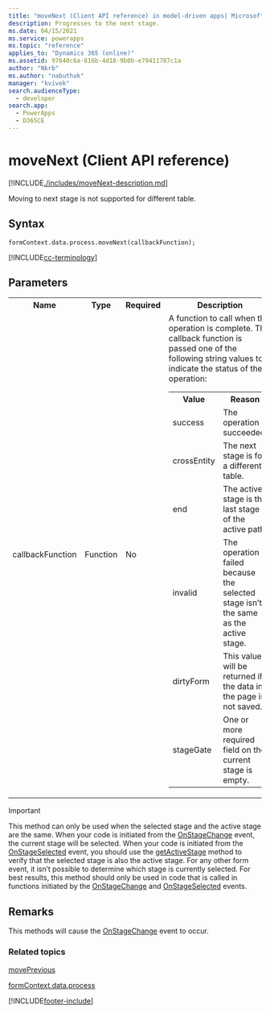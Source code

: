 ```yaml
---
title: "moveNext (Client API reference) in model-driven apps| MicrosoftDocs"
description: Progresses to the next stage.
ms.date: 04/15/2021
ms.service: powerapps
ms.topic: "reference"
applies_to: "Dynamics 365 (online)"
ms.assetid: 97640c6a-816b-4d18-9b0b-e79411787c1a
author: "Nkrb"
ms.author: "nabuthuk"
manager: "kvivek"
search.audienceType: 
  - developer
search.app: 
  - PowerApps
  - D365CE
---
```

# moveNext (Client API reference)



[!INCLUDE[./includes/moveNext-description.md](./includes/moveNext-description.md)]

Moving to next stage is not supported for different table.

## Syntax

`formContext.data.process.moveNext(callbackFunction);`

[!INCLUDE[cc-terminology](../../../../../data-platform/includes/cc-terminology.md)]

## Parameters

<table style="width:100%">
<tr>
<th>Name</th>
<th>Type</th>
<th>Required</th>
<th>Description</th>
</tr>
<tr>
<td>callbackFunction</td>
<td>Function</td>
<td>No</td>
<td>A function to call when the operation is complete. This callback function is passed one of the following string values to indicate the status of the operation:
<table>
<tr>
<th>Value</th>
<th>Reason</th>
</tr>
<tr>
<td>success</td>
<td>The operation succeeded.</td>
</tr>
<tr>
<td>crossEntity</td>
<td>The next stage is for a different table.</td>
</tr>
<tr>
<td>end</td>
<td>The active stage is the last stage of the active path.</td>
</tr>
<tr>
<td>invalid</td>
<td>The operation failed because the selected stage isn’t the same as the active stage.</td>
</tr>
<tr>
<td>dirtyForm</td>
<td>This value will be returned if the data in the page is not saved.</td>
</tr>
<tr>
<td>stageGate</td>
<td>One or more required field on the current stage is empty.</td>
</tr>
</table>
</td>
</tr>
</table>

>[!IMPORTANT]
>This method can only be used when the selected stage and the active stage are the same. When your code is initiated from the [OnStageChange](../../events/onstagechange.md) event, the current stage will be selected. When your code is initiated from the [OnStageSelected](../../events/onstageselected.md) event, you should use the [getActiveStage](../activestage/getActiveStage.md) method to verify that the selected stage is also the active stage. For any other form event, it isn’t possible to determine which stage is currently selected. For best results, this method should only be used in code that is called in functions initiated by the [OnStageChange](../../events/onstagechange.md) and [OnStageSelected](../../events/onstageselected.md) events.

## Remarks

This methods will cause the [OnStageChange](../../events/onstagechange.md) event to occur.

### Related topics

[movePrevious](movePrevious.md)

[formContext.data.process](../../formContext-data-process.md)
 




[!INCLUDE[footer-include](../../../../../../includes/footer-banner.md)]